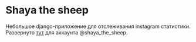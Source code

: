 # Shaya the sheep

Небольшое django-приложение для отслеживания instagram статистики. 
Развернуто [тут](http://shaya.tyavin.name) для аккаунта @shaya_the_sheep.